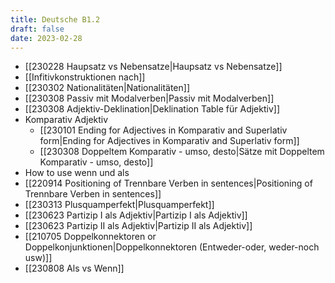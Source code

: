 ```yaml
---
title: Deutsche B1.2
draft: false
date: 2023-02-28
---
```


- [[230228 Haupsatz vs Nebensatze|Haupsatz vs Nebensatze]]
- [[Infitivkonstruktionen nach]]
- [[230302 Nationalitäten|Nationalitäten]]
- [[230308 Passiv mit Modalverben|Passiv mit Modalverben]]
- [[230308 Adjektiv-Deklination|Deklination Table für Adjektiv]]
- Komparativ Adjektiv
	- [[230101 Ending for Adjectives in Komparativ and Superlativ form|Ending for Adjectives in Komparativ and Superlativ form]]
	- [[230308 Doppeltem Komparativ - umso, desto|Sätze mit Doppeltem Komparativ - umso, desto]]
- How to use wenn und als 
- [[220914 Positioning of Trennbare Verben in sentences|Positioning of Trennbare Verben in sentences]]
- [[230313 Plusquamperfekt|Plusquamperfekt]]
- [[230623 Partizip I als Adjektiv|Partizip I als Adjektiv]]
- [[230623 Partizip II als Adjektiv|Partizip II als Adjektiv]]
- [[210705 Doppelkonnektoren or  Doppelkonjunktionen|Doppelkonnektoren (Entweder-oder, weder-noch usw)]]
- [[230808 Als vs Wenn]]



